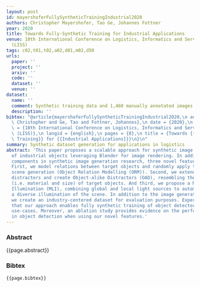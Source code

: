 ```yaml
---
layout: post
id: mayershoferFullySyntheticTrainingIndustrial2020
authors: Christopher Mayershofer, Tao Ge, Johannes Fottner
year: 2020
title: Towards Fully-Synthetic Training for Industrial Applications
venue: 10th International Conference on Logistics, Informatics and Service Sciences
  (LISS)
tags: c02,t01,t02,a02,d01,m02,d50
urls:
  paper: ''
  project: ''
  arxiv: ''
  code: ''
  dataset: ''
  venue: ''
dataset:
  name: ''
  comment: Synthetic training data and 1,460 manually annotated images
  description: ''
bibtex: "@article{mayershoferFullySyntheticTrainingIndustrial2020,\n author = {Mayershofer,\
  \ Christopher and Ge, Tao and Fottner, Johannes},\n date = {2020},\n journaltitle\
  \ = {10th International Conference on Logistics, Informatics and Service Sciences\
  \ (LISS)},\n langid = {english},\n pages = {8},\n title = {Towards {{Fully-Synthetic\
  \ Training}} for {{Industrial Applications}}}\n}\n"
summary: Synthetic dataset generation for applications in logistics
abstract: 'This paper proposes a scalable approach for synthetic image generation
  of industrial objects leveraging Blender for image rendering. In addition to common
  components in synthetic image generation research, three novel features are presented:
  First, we model relations between target objects and randomly apply those during
  scene generation (Object Relation Modelling (ORM)). Second, we extend the idea of
  distractors and create Object-alike Distractors (OAD), resembling the textural appearance
  (i.e. material and size) of target objects. And third, we propose a Mixed-lighting
  Illumination (MLI), combining global and local light sources to automatically create
  a diverse illumination of the scene. In addition to the image generation approach
  we create an industry-centered dataset for evaluation purposes. Experiments show,
  that our approach enables fully synthetic training of object detectors for industrial
  use-cases. Moreover, an ablation study provides evidence on the performance boost
  in object detection when using our novel features.'
---
```


### Abstract

{{page.abstract}}

### Bibtex

```
{{page.bibtex}}
```
            